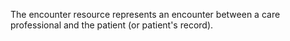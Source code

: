 The encounter resource represents an encounter between a care professional and the patient (or patient's record).